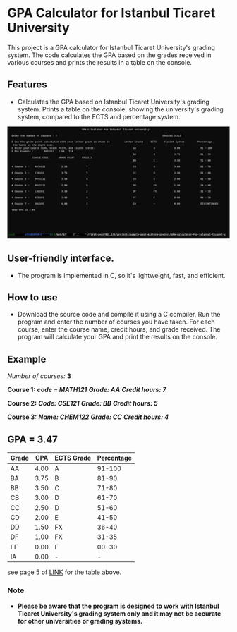 # GPA Calculator for Istanbul Ticaret University
This project is a GPA calculator for Istanbul Ticaret University's grading system. The code calculates the GPA based on the grades received in various courses and prints the results in a table on the console.

## Features
- Calculates the GPA based on Istanbul Ticaret University's grading system.
Prints a table on the console, showing the university's grading system, compared to the ECTS and percentage system.

![screenshot](.idea/screenshot.PNG)

## User-friendly interface.
- The program is implemented in C, so it's lightweight, fast, and efficient.

## How to use
- Download the source code and compile it using a C compiler.
Run the program and enter the number of courses you have taken.
For each course, enter the course name, credit hours, and grade received.
The program will calculate your GPA and print the results on the console.

## Example
*Number of courses:* **3**

**Course 1:**
***code = MATH121***
***Grade: AA***
***Credit hours: 7***

**Course 2:**
***Code: CSE121***
***Grade: BB***
***Credit hours: 5***

**Course 3:**
***Name: CHEM122***
***Grade: CC***
***Credit hours: 4***

## GPA = 3.47

| Grade | GPA  | ECTS Grade | Percentage |
|-------|------|------------|------------|
| AA    | 4.00 | A          | 91-100     |
| BA    | 3.75 | B          | 81-90      |
| BB    | 3.50 | C          | 71-80      |
| CB    | 3.00 | D          | 61-70      |
| CC    | 2.50 | D          | 51-60      |
| CD    | 2.00 | E          | 41-50      |
| DD    | 1.50 | FX         | 36-40      |
| DF    | 1.00 | FX         | 31-35      |
| FF    | 0.00 | F          | 00-30      |
| IA    | 0.00 | -          | -          |

see page 5 of [LINK](.idea/ISTANBUL-TICARET-UNIVERSITESI-ONLISANS-VE-LISANS-EGITIM-OGRETIM-VE-SINAV-YONETMELIGI.pdf) for the table above.
### Note
- **Please be aware that the program is designed to work with Istanbul Ticaret University's grading system only and it may not be accurate for other universities or grading systems.**